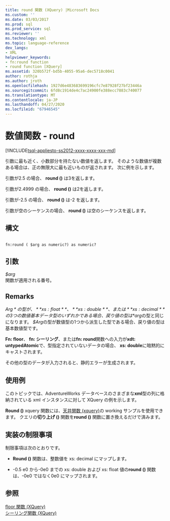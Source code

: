 ```yaml
---
title: round 関数 (XQuery) |Microsoft Docs
ms.custom: ''
ms.date: 03/03/2017
ms.prod: sql
ms.prod_service: sql
ms.reviewer: ''
ms.technology: xml
ms.topic: language-reference
dev_langs:
- XML
helpviewer_keywords:
- fn:round function
- round function [XQuery]
ms.assetid: 320b572f-bd5b-4055-95a6-dec5718c0041
author: rothja
ms.author: jroth
ms.openlocfilehash: 1927d6e483683699196cfc7e87928f27bf23446a
ms.sourcegitcommit: 6fd8c1914de4c7ac24900fe388ecc7883c740077
ms.translationtype: MT
ms.contentlocale: ja-JP
ms.lasthandoff: 04/27/2020
ms.locfileid: "67946545"
---
```

# <a name="numeric-values-functions---round"></a>数値関数 - round
[!INCLUDE[tsql-appliesto-ss2012-xxxx-xxxx-xxx-md](../includes/tsql-appliesto-ss2012-xxxx-xxxx-xxx-md.md)]

  引数に最も近く、小数部分を持たない数値を返します。 そのような数値が複数ある場合は、正の無限大に最も近いものが返されます。 次に例を示します。  
  
 引数が2.5 の場合、 **round ()** は3を返します。  
  
 引数が2.4999 の場合、 **round ()** は2を返します。  
  
 引数が-2.5 の場合、 **round ()** は-2 を返します。  
  
 引数が空のシーケンスの場合、 **round ()** は空のシーケンスを返します。  
  
## <a name="syntax"></a>構文  
  
```  
  
fn:round ( $arg as numeric?) as numeric?  
```  
  
## <a name="arguments"></a>引数  
 *$arg*  
 関数が適用される番号。  
  
## <a name="remarks"></a>Remarks  
 *$Arg*の型が、 **xs: float**、 **xs: double**、または**xs: decimal**の3つの数値基本データ型のいずれかである場合、戻り値の型は *$arg*の型と同じになります。 *$Arg*の型が数値型の1つから派生した型である場合、戻り値の型は基本数値型です。  
  
 **Fn: floor**、 **fn: シーリング**、または**fn: round**関数への入力が**xdt: untypedAtomic**で、型指定されていないデータの場合、 **xs: double**に暗黙的にキャストされます。  
  
 その他の型のデータが入力されると、静的エラーが生成されます。  
  
## <a name="examples"></a>使用例  
 このトピックでは、AdventureWorks データベースのさまざまな**xml**型の列に格納されている xml インスタンスに対して XQuery の例を示します。  
  
 **Round ()** xquery 関数には、[天井関数 (xquery)](../xquery/numeric-values-functions-ceiling.md)の working サンプルを使用できます。 クエリの**切り上げ ()** 関数を**round ()** 関数に置き換えるだけで済みます。  
  
## <a name="implementation-limitations"></a>実装の制限事項  
 制限事項は次のとおりです。  
  
-   **Round ()** 関数は、整数値を xs: decimal にマップします。  
  
-   -0.5 e0 から-0e0 までの xs: double および xs: float 値の**round ()** 関数は、-0e0 ではなく0e0 にマップされます。  
  
## <a name="see-also"></a>参照  
 [floor 関数 &#40;XQuery&#41;](../xquery/numeric-values-functions-floor.md)   
 [シーリング関数 &#40;XQuery&#41;](../xquery/numeric-values-functions-ceiling.md)  
  
  
